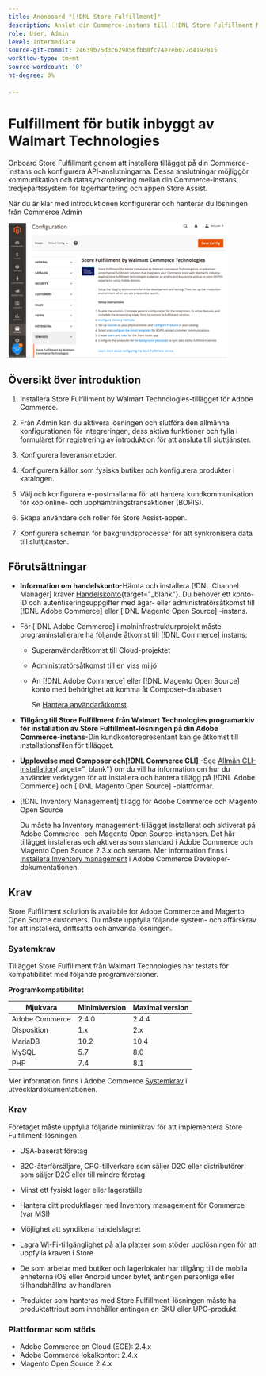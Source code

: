 ```yaml
---
title: Anonboard "[!DNL Store Fulfillment]"
description: Anslut din Commerce-instans till [!DNL Store Fulfillment Manager] genom att utföra några steg.
role: User, Admin
level: Intermediate
source-git-commit: 24639b75d3c629856fbb8fc74e7eb072d4197815
workflow-type: tm+mt
source-wordcount: '0'
ht-degree: 0%

---
```



# Fulfillment för butik inbyggt av Walmart Technologies

Onboard Store Fulfillment genom att installera tillägget på din Commerce-instans och konfigurera API-anslutningarna. Dessa anslutningar möjliggör kommunikation och datasynkronisering mellan din Commerce-instans, tredjepartssystem för lagerhantering och appen Store Assist.

När du är klar med introduktionen konfigurerar och hanterar du lösningen från Commerce Admin

![[!DNL Store Fulfillment Service] konfiguration i administratörsvyn](assets/store-fulfillment-admin-home.png)

## Översikt över introduktion

1. Installera Store Fulfillment by Walmart Technologies-tillägget för Adobe Commerce.

1. Från Admin kan du aktivera lösningen och slutföra den allmänna konfigurationen för integreringen, dess aktiva funktioner och fylla i formuläret för registrering av introduktion för att ansluta till sluttjänster.

1. Konfigurera leveransmetoder.

1. Konfigurera källor som fysiska butiker och konfigurera produkter i katalogen.

1. Välj och konfigurera e-postmallarna för att hantera kundkommunikation för köp online- och upphämtningstransaktioner (BOPIS).

1. Skapa användare och roller för Store Assist-appen.

1. Konfigurera scheman för bakgrundsprocesser för att synkronisera data till sluttjänsten.

## Förutsättningar

* **Information om handelskonto**-Hämta och installera [!DNL Channel Manager] kräver [Handelskonto](https://docs.magento.com/user-guide/magento/magento-account.html){target=&quot;_blank&quot;}. Du behöver ett konto-ID och autentiseringsuppgifter med ägar- eller administratörsåtkomst till [!DNL Adobe Commerce] eller [!DNL Magento Open Source] -instans.

* För [!DNL Adobe Commerce] i molninfrastrukturprojekt måste programinstallerare ha följande åtkomst till [!DNL Commerce] instans:

   * Superanvändaråtkomst till Cloud-projektet
   * Administratörsåtkomst till en viss miljö
   * An [!DNL Adobe Commerce] eller [!DNL Magento Open Source] konto med behörighet att komma åt Composer-databasen

      Se [Hantera användaråtkomst](https://devdocs.magento.com/cloud/project/user-admin.html).

* **Tillgång till Store Fulfillment från Walmart Technologies programarkiv för installation av Store Fulfillment-lösningen på din Adobe Commerce-instans**-Din kundkontorepresentant kan ge åtkomst till installationsfilen för tillägget.

* **Upplevelse med Composer och[!DNL Commerce CLI]** -See [Allmän CLI-installation](https://devdocs.magento.com/extensions/install/){target=&quot;_blank&quot;} om du vill ha information om hur du använder verktygen för att installera och hantera tillägg på [!DNL Adobe Commerce] och [!DNL Magento Open Source] -plattformar.

* [!DNL Inventory Management] tillägg för Adobe Commerce och Magento Open Source

   Du måste ha Inventory management-tillägget installerat och aktiverat på Adobe Commerce- och Magento Open Source-instansen. Det här tillägget installeras och aktiveras som standard i Adobe Commerce och Magento Open Source 2.3.x och senare. Mer information finns i [Installera Inventory management](https://devdocs.magento.com/extensions/inventory-management/) i Adobe Commerce Developer-dokumentationen.

## Krav

Store Fulfillment solution is available for Adobe Commerce and Magento Open Source customers. Du måste uppfylla följande system- och affärskrav för att installera, driftsätta och använda lösningen.

### Systemkrav

Tillägget Store Fulfillment från Walmart Technologies har testats för kompatibilitet med följande programversioner.

**Programkompatibilitet**

| **Mjukvara** | **Minimiversion** | **Maximal version** |
|----------------|---------------------|---------------------|
| Adobe Commerce | 2.4.0 | 2.4.4 |
| Disposition | 1.x | 2.x |
| MariaDB | 10.2 | 10.4 |
| MySQL | 5.7 | 8.0 |
| PHP | 7.4 | 8.1 |

Mer information finns i Adobe Commerce [Systemkrav](https://devdocs.magento.com/guides/v2.4/install-gde/system-requirements.html) i utvecklardokumentationen.

### Krav

Företaget måste uppfylla följande minimikrav för att implementera Store Fulfillment-lösningen.

* USA-baserat företag

* B2C-återförsäljare, CPG-tillverkare som säljer D2C eller distributörer som säljer D2C eller till mindre företag

* Minst ett fysiskt lager eller lagerställe

* Hantera ditt produktlager med Inventory management för Commerce (var MSI)

* Möjlighet att syndikera handelslagret

* Lagra Wi-Fi-tillgänglighet på alla platser som stöder upplösningen för att uppfylla kraven i Store

* De som arbetar med butiker och lagerlokaler har tillgång till de mobila enheterna iOS eller Android under bytet, antingen personliga eller tillhandahållna av handlaren

* Produkter som hanteras med Store Fulfillment-lösningen måste ha produktattribut som innehåller antingen en SKU eller UPC-produkt.

### Plattformar som stöds

* Adobe Commerce on Cloud (ECE): 2.4.x
* Adobe Commerce lokalkontor: 2.4.x
* Magento Open Source 2.4.x
